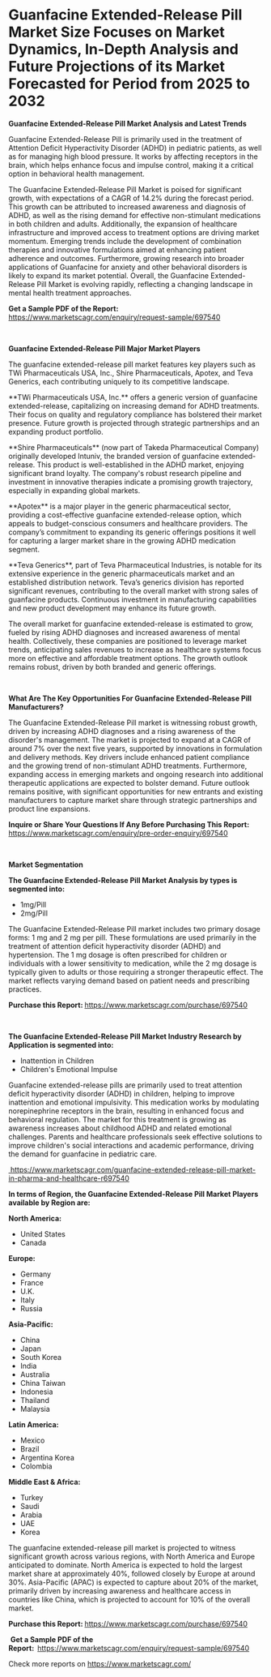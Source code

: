 <p><h1>Guanfacine Extended-Release Pill Market Size Focuses on Market Dynamics, In-Depth Analysis and Future Projections of its Market Forecasted for Period from 2025 to 2032</h1></p><p><strong>Guanfacine Extended-Release Pill Market Analysis and Latest Trends</strong></p>
<p><p>Guanfacine Extended-Release Pill is primarily used in the treatment of Attention Deficit Hyperactivity Disorder (ADHD) in pediatric patients, as well as for managing high blood pressure. It works by affecting receptors in the brain, which helps enhance focus and impulse control, making it a critical option in behavioral health management.</p><p>The Guanfacine Extended-Release Pill Market is poised for significant growth, with expectations of a CAGR of 14.2% during the forecast period. This growth can be attributed to increased awareness and diagnosis of ADHD, as well as the rising demand for effective non-stimulant medications in both children and adults. Additionally, the expansion of healthcare infrastructure and improved access to treatment options are driving market momentum. Emerging trends include the development of combination therapies and innovative formulations aimed at enhancing patient adherence and outcomes. Furthermore, growing research into broader applications of Guanfacine for anxiety and other behavioral disorders is likely to expand its market potential. Overall, the Guanfacine Extended-Release Pill Market is evolving rapidly, reflecting a changing landscape in mental health treatment approaches.</p></p>
<p><strong>Get a Sample PDF of the Report:&nbsp;</strong> <a href="https://www.marketscagr.com/enquiry/request-sample/697540?utm_campaign=2136&utm_medium=2&utm_source=Github&utm_content=ia&utm_term=23032025&utm_id=guanfacine-extended-release-pill">https://www.marketscagr.com/enquiry/request-sample/697540</a></p>
<p>&nbsp;</p>
<p><strong>Guanfacine Extended-Release Pill Major Market Players</strong></p>
<p><p>The guanfacine extended-release pill market features key players such as TWi Pharmaceuticals USA, Inc., Shire Pharmaceuticals, Apotex, and Teva Generics, each contributing uniquely to its competitive landscape.</p><p>**TWi Pharmaceuticals USA, Inc.** offers a generic version of guanfacine extended-release, capitalizing on increasing demand for ADHD treatments. Their focus on quality and regulatory compliance has bolstered their market presence. Future growth is projected through strategic partnerships and an expanding product portfolio.</p><p>**Shire Pharmaceuticals** (now part of Takeda Pharmaceutical Company) originally developed Intuniv, the branded version of guanfacine extended-release. This product is well-established in the ADHD market, enjoying significant brand loyalty. The company's robust research pipeline and investment in innovative therapies indicate a promising growth trajectory, especially in expanding global markets. </p><p>**Apotex** is a major player in the generic pharmaceutical sector, providing a cost-effective guanfacine extended-release option, which appeals to budget-conscious consumers and healthcare providers. The company’s commitment to expanding its generic offerings positions it well for capturing a larger market share in the growing ADHD medication segment.</p><p>**Teva Generics**, part of Teva Pharmaceutical Industries, is notable for its extensive experience in the generic pharmaceuticals market and an established distribution network. Teva’s generics division has reported significant revenues, contributing to the overall market with strong sales of guanfacine products. Continuous investment in manufacturing capabilities and new product development may enhance its future growth.</p><p>The overall market for guanfacine extended-release is estimated to grow, fueled by rising ADHD diagnoses and increased awareness of mental health. Collectively, these companies are positioned to leverage market trends, anticipating sales revenues to increase as healthcare systems focus more on effective and affordable treatment options. The growth outlook remains robust, driven by both branded and generic offerings.</p></p>
<p>&nbsp;</p>
<p><strong>What Are The Key Opportunities For Guanfacine Extended-Release Pill Manufacturers?</strong></p>
<p><p>The Guanfacine Extended-Release Pill market is witnessing robust growth, driven by increasing ADHD diagnoses and a rising awareness of the disorder's management. The market is projected to expand at a CAGR of around 7% over the next five years, supported by innovations in formulation and delivery methods. Key drivers include enhanced patient compliance and the growing trend of non-stimulant ADHD treatments. Furthermore, expanding access in emerging markets and ongoing research into additional therapeutic applications are expected to bolster demand. Future outlook remains positive, with significant opportunities for new entrants and existing manufacturers to capture market share through strategic partnerships and product line expansions.</p></p>
<p><strong>Inquire or Share Your Questions If Any Before Purchasing This Report:</strong> <a href="https://www.marketscagr.com/enquiry/pre-order-enquiry/697540?utm_campaign=2136&utm_medium=2&utm_source=Github&utm_content=ia&utm_term=23032025&utm_id=guanfacine-extended-release-pill">https://www.marketscagr.com/enquiry/pre-order-enquiry/697540</a></p>
<p>&nbsp;</p>
<p><strong>Market Segmentation</strong></p>
<p><strong>The Guanfacine Extended-Release Pill Market Analysis by types is segmented into:</strong></p>
<p><ul><li>1mg/Pill</li><li>2mg/Pill</li></ul></p>
<p><p>The Guanfacine Extended-Release Pill market includes two primary dosage forms: 1 mg and 2 mg per pill. These formulations are used primarily in the treatment of attention deficit hyperactivity disorder (ADHD) and hypertension. The 1 mg dosage is often prescribed for children or individuals with a lower sensitivity to medication, while the 2 mg dosage is typically given to adults or those requiring a stronger therapeutic effect. The market reflects varying demand based on patient needs and prescribing practices.</p></p>
<p><strong>Purchase this Report:&nbsp;</strong><a href="https://www.marketscagr.com/purchase/697540?utm_campaign=2136&utm_medium=2&utm_source=Github&utm_content=ia&utm_term=23032025&utm_id=guanfacine-extended-release-pill">https://www.marketscagr.com/purchase/697540</a></p>
<p>&nbsp;</p>
<p><strong>The Guanfacine Extended-Release Pill Market Industry Research by Application is segmented into:</strong></p>
<p><ul><li>Inattention in Children</li><li>Children's Emotional Impulse</li></ul></p>
<p><p>Guanfacine extended-release pills are primarily used to treat attention deficit hyperactivity disorder (ADHD) in children, helping to improve inattention and emotional impulsivity. This medication works by modulating norepinephrine receptors in the brain, resulting in enhanced focus and behavioral regulation. The market for this treatment is growing as awareness increases about childhood ADHD and related emotional challenges. Parents and healthcare professionals seek effective solutions to improve children's social interactions and academic performance, driving the demand for guanfacine in pediatric care.</p></p>
<p><a href="https://www.marketscagr.com/guanfacine-extended-release-pill-market-in-pharma-and-healthcare-r697540?utm_campaign=2136&utm_medium=2&utm_source=Github&utm_content=ia&utm_term=23032025&utm_id=guanfacine-extended-release-pill">&nbsp;https://www.marketscagr.com/guanfacine-extended-release-pill-market-in-pharma-and-healthcare-r697540</a></p>
<p><strong>In terms of Region, the Guanfacine Extended-Release Pill Market Players available by Region are:</strong></p>
<p>
    <p> <strong> North America: </strong>
        <ul>
            <li>United States</li>
            <li>Canada</li>
        </ul>
        </p> 
    <p> <strong> Europe: </strong>
        <ul>
            <li>Germany</li>
            <li>France</li>
            <li>U.K.</li>
            <li>Italy</li>
            <li>Russia</li>
        </ul>
        </p> 
    <p> <strong> Asia-Pacific: </strong>
        <ul>
            <li>China</li>
            <li>Japan</li>
            <li>South Korea</li>
            <li>India</li>
            <li>Australia</li>
            <li>China Taiwan</li>
            <li>Indonesia</li>
            <li>Thailand</li>
            <li>Malaysia</li>
        </ul>
        </p> 
    <p> <strong> Latin America: </strong>
        <ul>
            <li>Mexico</li>
            <li>Brazil</li>
            <li>Argentina Korea</li>
            <li>Colombia</li>
        </ul>
        </p> 
    <p> <strong> Middle East & Africa: </strong>
        <ul>
            <li>Turkey</li>
            <li>Saudi</li>
            <li>Arabia</li>
            <li>UAE</li>
            <li>Korea</li>
        </ul>
    </p>
    </p>
<p><p>The guanfacine extended-release pill market is projected to witness significant growth across various regions, with North America and Europe anticipated to dominate. North America is expected to hold the largest market share at approximately 40%, followed closely by Europe at around 30%. Asia-Pacific (APAC) is expected to capture about 20% of the market, primarily driven by increasing awareness and healthcare access in countries like China, which is projected to account for 10% of the overall market.</p></p>
<p><strong>Purchase this Report: </strong><a href="https://www.marketscagr.com/purchase/697540?utm_campaign=2136&utm_medium=2&utm_source=Github&utm_content=ia&utm_term=23032025&utm_id=guanfacine-extended-release-pill">https://www.marketscagr.com/purchase/697540</a></p>
<p>&nbsp;<strong>Get a Sample PDF of the Report:&nbsp;&nbsp;</strong><a href="https://www.marketscagr.com/enquiry/request-sample/697540?utm_campaign=2136&utm_medium=2&utm_source=Github&utm_content=ia&utm_term=23032025&utm_id=guanfacine-extended-release-pill">https://www.marketscagr.com/enquiry/request-sample/697540</a></p>
<p><strong></strong></p>
<p>Check more reports on <a href="https://www.marketscagr.com/?utm_campaign=2136&utm_medium=2&utm_source=Github&utm_content=ia&utm_term=23032025&utm_id=guanfacine-extended-release-pill">https://www.marketscagr.com/</a></p>